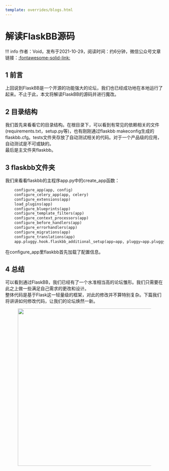 ```yaml
---
template: overrides/blogs.html
---
```


# 解读FlaskBB源码

!!! info
    作者：Void，发布于2021-10-29，阅读时间：约6分钟，微信公众号文章链接：[:fontawesome-solid-link:](https://mp.weixin.qq.com/s/Bsoc0rj14ma3luKjvR_9qQ)

## 1 前言

上回说到FlaskBB是一个开源的功能强大的论坛，我们也已经成功地在本地运行了起来。不止于此，本文将解读FlaskBB的源码并进行魔改。

## 2 目录结构

我们首先来看看它的目录结构。在根目录下，可以看到有常见的依赖相关的文件(requirements.txt，setup.py等)，也有刚刚通过flaskbb makeconfig生成的flaskbb.cfg。tests文件夹存放了自动测试相关的代码。对于一个产品级的应用，自动测试是不可或缺的。  
最后是主文件夹flaskbb。

## 3 flaskbb文件夹

我们来看看flaskbb的主程序app.py中的create_app函数：

```python
    configure_app(app, config)
    configure_celery_app(app, celery)
    configure_extensions(app)
    load_plugins(app)
    configure_blueprints(app)
    configure_template_filters(app)
    configure_context_processors(app)
    configure_before_handlers(app)
    configure_errorhandlers(app)
    configure_migrations(app)
    configure_translations(app)
    app.pluggy.hook.flaskbb_additional_setup(app=app, pluggy=app.pluggy)
```

在configure_app里flaskbb首先加载了配置信息。

## 4 总结

可以看到通过FlaskBB，我们已经有了一个水准相当高的论坛雏形。我们只需要在此之上做一些满足自己需求的更改和设计。  
整体代码是基于Flask这一轻量级的框架，对此的修改并不算特别复杂。下篇我们将讲讲如何修改代码，让我们的论坛焕然一新。

<figure>
  <img src="https://cdn.jsdelivr.net/gh/BulletTech2021/Pics/2021-6-14/1623639526512-1080P%20(Full%20HD)%20-%20Tail%20Pic.png" width="500" />
</figure>
